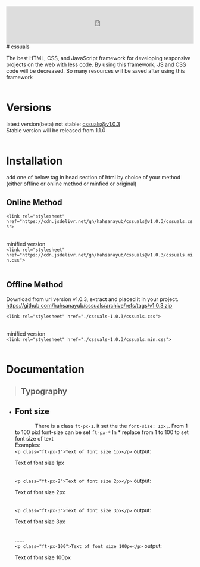 
<iframe 
  width="100%"
  height="100vh"
  src="http://htmlpreview.github.io/?https://github.com/hahsanayub/cssuals/blob/main/test-cases/index1.html"
  frameborder="0">
</iframe>
# cssuals

The best HTML, CSS, and JavaScript framework for developing responsive projects on the web with less code. By using this framework, JS and CSS code will be decreased. So many resources will be saved after using this framework
<br />
<br />

# Versions

latest version(beta) not stable: cssuals@v1.0.3\
Stable version will be released from 1.1.0
<br />
<br />

# Installation

add one of below tag in head section of html by choice of your method (either offline or online method or minfied or original)
<br />

## Online Method

`<link rel="stylesheet" href="https://cdn.jsdelivr.net/gh/hahsanayub/cssuals@v1.0.3/cssuals.css">`
<br />
<br />

minified version\
`<link rel="stylesheet" href="https://cdn.jsdelivr.net/gh/hahsanayub/cssuals@v1.0.3/cssuals.min.css">`
<br>
<br>

<h2> Offline Method</h2>

Download from url version v1.0.3, extract and placed it in your project.
https://github.com/hahsanayub/cssuals/archive/refs/tags/v1.0.3.zip

`<link rel="stylesheet" href="./cssuals-1.0.3/cssuals.css">`
<br>
<br>

minified version\
`<link rel="stylesheet" href="./cssuals-1.0.3/cssuals.min.css">`
<br />
<br />

# Documentation

> ## Typography

- ## Font size
  &emsp; &emsp; &emsp; There is a class `ft-px-1`. it set the the `font-size: 1px;`. From 1 to 100 pixl font-size can be set `ft-px-*` In \* replace from 1 to 100 to set font size of text\
  Examples:<br /> `<p class="ft-px-1">Text of font size 1px</p>` output:<p class="ft-px-1">Text of font size 1px</p> <br />
  `<p class="ft-px-2">Text of font size 2px</p>` output:<p class="ft-px-2">Text of font size 2px</p><br />
  `<p class="ft-px-3">Text of font size 3px</p>` output: <p class="ft-px-3">Text of font size 3px</p><br />
  ......<br />`<p class="ft-px-100">Text of font size 100px</p>` output: <p class="ft-px-100">Text of font size 100px</p>
  <br />
